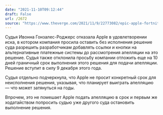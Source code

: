 ```yaml
---
date: "2021-11-10T09:12:44"
draft: False
url: /2672
source: "https://www.theverge.com/2021/11/9/22773082/epic-apple-fortnite-lawsuit-ruling-injunction-stay-app-store-anti-steering-rules?scrolla=5eb6d68b7fedc32c19ef33b4"
---
```


Судья Ивонна Гонзалес-Роджерс отказала Apple в удовлетворении иска, в котором компания просила оставить без исполнения решение суда разрешить разработчикам добавлять ссылки и кнопки на альтернативные платежные системы до рассмотрения апелляции на это решение. Судья также отклонила просьбу компании отложить еще на 10 дней граничный срок выполнения этого решения для подачи апелляции. Решение вступит в силу 9 декабря этого года.

Судья отдельно подчеркнула, что Apple не просит конкретный срок для неисполнения решения, указывая, что планирует выиграть апелляцию — что может затянуться на годы. 

Впрочем, это не помешает Apple подать апелляцию в срок и первым же ходатайством попросить судью уже другого суда остановить выполнение решения.
